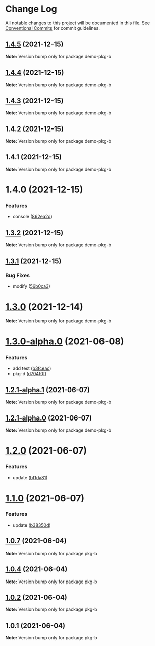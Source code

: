 # Change Log

All notable changes to this project will be documented in this file.
See [Conventional Commits](https://conventionalcommits.org) for commit guidelines.

## [1.4.5](https://github.com/MrSeaWave/lerna-demo/compare/demo-pkg-b@1.4.4...demo-pkg-b@1.4.5) (2021-12-15)

**Note:** Version bump only for package demo-pkg-b





## [1.4.4](https://github.com/MrSeaWave/lerna-demo/compare/demo-pkg-b@1.4.3...demo-pkg-b@1.4.4) (2021-12-15)

**Note:** Version bump only for package demo-pkg-b





## [1.4.3](https://github.com/MrSeaWave/lerna-demo/compare/demo-pkg-b@1.4.2...demo-pkg-b@1.4.3) (2021-12-15)

**Note:** Version bump only for package demo-pkg-b





## 1.4.2 (2021-12-15)

**Note:** Version bump only for package demo-pkg-b





## 1.4.1 (2021-12-15)

**Note:** Version bump only for package demo-pkg-b





# 1.4.0 (2021-12-15)


### Features

* console ([862ea2d](https://github.com/MrSeaWave/lerna-demo/commit/862ea2d4704c3de4ad6a2c53fa6a5a2f7a8b0893))





## [1.3.2](https://github.com/MrSeaWave/lerna-demo/compare/demo-pkg-b@1.3.1...demo-pkg-b@1.3.2) (2021-12-15)

**Note:** Version bump only for package demo-pkg-b





## [1.3.1](https://github.com/MrSeaWave/lerna-demo/compare/demo-pkg-b@1.3.0...demo-pkg-b@1.3.1) (2021-12-15)


### Bug Fixes

* modify ([56b0ca3](https://github.com/MrSeaWave/lerna-demo/commit/56b0ca3729f092d7fc57cc663e606b08c14711d7))





# [1.3.0](https://github.com/MrSeaWave/lerna-demo/compare/demo-pkg-b@1.3.0-alpha.0...demo-pkg-b@1.3.0) (2021-12-14)

**Note:** Version bump only for package demo-pkg-b





# [1.3.0-alpha.0](https://github.com/MrSeaWave/lerna-demo/compare/demo-pkg-b@1.2.1-alpha.1...demo-pkg-b@1.3.0-alpha.0) (2021-06-08)


### Features

* add test ([b3fceac](https://github.com/MrSeaWave/lerna-demo/commit/b3fceac55f74468a9b88e7c31778ebe1fec0e6c4))
* pkg-d ([d704f0f](https://github.com/MrSeaWave/lerna-demo/commit/d704f0f9adbdff4e31959aa4a69e59783b0a2bcb))





## [1.2.1-alpha.1](https://github.com/MrSeaWave/lerna-demo/compare/demo-pkg-b@1.2.1-alpha.0...demo-pkg-b@1.2.1-alpha.1) (2021-06-07)

**Note:** Version bump only for package demo-pkg-b





## [1.2.1-alpha.0](https://github.com/MrSeaWave/lerna-demo/compare/demo-pkg-b@1.2.0...demo-pkg-b@1.2.1-alpha.0) (2021-06-07)

**Note:** Version bump only for package demo-pkg-b





# [1.2.0](https://github.com/MrSeaWave/lerna-demo/compare/demo-pkg-b@1.1.1...demo-pkg-b@1.2.0) (2021-06-07)


### Features

* update ([bf1da81](https://github.com/MrSeaWave/lerna-demo/commit/bf1da81c6db5ae8c4051f981da929adb2d80f284))





# [1.1.0](https://github.com/MrSeaWave/lerna-demo/compare/demo-pkg-b@1.0.10...demo-pkg-b@1.1.0) (2021-06-07)


### Features

* update ([b38350d](https://github.com/MrSeaWave/lerna-demo/commit/b38350dcc4c5f078ea250af095bf8e0d405bca92))





## [1.0.7](https://github.com/MrSeaWave/lerna-demo/compare/pkg-b@1.0.6...pkg-b@1.0.7) (2021-06-04)

**Note:** Version bump only for package pkg-b





## [1.0.4](https://github.com/MrSeaWave/lerna-demo/compare/pkg-b@1.0.3...pkg-b@1.0.4) (2021-06-04)

**Note:** Version bump only for package pkg-b





## [1.0.2](https://github.com/MrSeaWave/lerna-demo/compare/pkg-b@1.0.1...pkg-b@1.0.2) (2021-06-04)

**Note:** Version bump only for package pkg-b





## 1.0.1 (2021-06-04)

**Note:** Version bump only for package pkg-b
